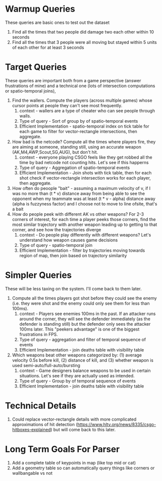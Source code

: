 # Warmup Queries
These queries are basic ones to test out the dataset
1. Find all the times that two people did damage two each other within 10 seconds
2. Find all the times that 3 people were all moving but stayed within 5 units of each other for at least 3 seconds

# Target Queries
These queries are important both from a game perspective (answer frustrations of mine) and a technical one (lots of intersection computations or spatio-temporal joins),
1. Find the wallers. Compute the players (across multiple games) whose cursor points at people they can't see most frequently. 
    1. context - wallers are a type of cheater who can see people through walls.
    1. Type of query - Sort of group by of spatio-temporal events
    1. Efficient Implementation - spatio-temporal index on tick table for each game to filter for vector-rectangle intersections, then aggregate.
1. How bad is the netcode? Compute all the times where players fire, they are aiming at someone, standing still, 
    using an accurate weapon (AK,M4,AWP,Scout,SG,AUG), but don't hit. 
    1. context - everyone playing CSGO feels like they get robbed all the time by bad netcode not counting hits. Let's see if this happerns
    1. Type of query - Aggregation of spatio-temporal events
    1. Efficient Implementation - Join shots with tick table, then for each shot check if vector-rectangle intersection works for each player, then aggregate.
1. How often do peoople "bait" - assuming a maximum velocity of v, if I was no more than (t * v) distance away from being able to see the opponent when my 
    teammate was at least (t * v - alpha) distance away (alpha is fuzzyness factor) and I choose not to move to line ofsite, that's a bait
1. How do people peek with different AK vs other weapons? For 2-3 corners of interest, for each time a player peeks those corners,
    find the most similar trajectory with another weapon leading up to getting to that corner, and see how the trajectories diverge
    1. context - Do people play differently with different weapons? Let's understand how weapon causes game decisions
    1. Type of query - spatio-temporal join
    1. Efficient Implementation - filter by trajectories moving towards region of map, then join based on trajectory similarity

# Simpler Queries
These will be less taxing on the system. I'll come back to them later.
1. Compute all the times players got shot before they could see the enemy (i.e. they were shot and the enemy could only see them for less than 100ms).
   1. context - Players see enemies 100ms in the past. If an attacker runs around the corner, they will see the defender
   immediately (as the defender is standing still) but the defender only sees the attacker 100ms later. This "peekers advantage"
   is one of the biggest frustrations in FPS.
   1. Type of query - aggregation and filter of temporal sequence of events
   1. Efficient Implementation - join deaths table with visibility table
1. Which weapons beat other weapons categorized by: (1) average velocity 0.5s before kill, (2) distance of kill, and (3)
   whether weapon is used semi-auto/full-auto/bursting
   1. context - Game designers balance weapons to be used in certain situations. Let's see if they are actually used
   as intended.
   1. Type of query - Group by of temporal sequence of events
   1. Efficient Implementation - join deaths table with visibility table

# Technical Details
1. Could replace vector-rectangle details with more complicated approximations of hit detection (https://www.hltv.org/news/8335/csgo-hitboxes-explained)
but will come back to this later.
   
# Long Term Goals For Parser
1. Add a complete table of keypoints in map (like top mid or cat)
2. Add a geometry table so can automatically query things like corners or wallbangable vs not
